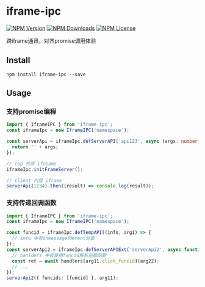 iframe-ipc
==========

[![NPM Version][npm-image]][npm-url]
[![NPM Downloads][downloads-image]][npm-url]
[![NPM License][license-image]][npm-url]

跨iframe通讯，对齐promise调用体验


## Install
```
npm install iframe-ipc --save
```

## Usage

### 支持promise编程

```typescript
import { IframeIPC } from 'iframe-ipc';
const iframeIpc = new IframeIPC('namespace');

const serverApi = iframeIpc.defServerAPI('api123', async (args: number): Promise<string> => {
  return '' + args;
});

// top 外层 ifreame
iframeIpc.initFrameServer();

// client 内层 iframe
serverApi(1234).then((result) => console.log(result));
```

### 支持传递回调函数

```typescript
import { IframeIPC } from 'iframe-ipc';
const iframeIpc = new IframeIPC('namespace');

const funcid = iframeIpc.defTempAPI((info, arg1) => {
  // info 中有onmessage的event对象
});
const serverApi2 = iframeIpc.defServerAPIExt('serverApi2', async function({ handlers }, arg11) {
  // hanlders 中有使用funcid解析后额函数
  const ret = await handlers[arg11.click_funcid](arg22);
  // ...
});
serverApi2({ funcids: [funcid] }, arg11);
```


[npm-image]: https://img.shields.io/npm/v/iframe-ipc.svg
[downloads-image]: https://img.shields.io/npm/dm/iframe-ipc.svg
[npm-url]: https://www.npmjs.org/package/iframe-ipc
[license-image]: https://img.shields.io/npm/l/iframe-ipc.svg
